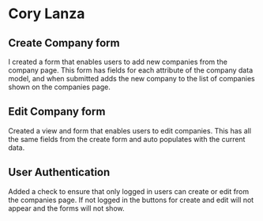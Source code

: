 # Cory Lanza
## Create Company form
I created a form that enables users to add new companies from the company page. This form has fields for each attribute of the company data model, and when submitted adds the new company to the list of companies shown on the companies page.
## Edit Company form
Created a view and form that enables users to edit companies. This has all the same fields from the create form and auto populates with the current data.
## User Authentication
Added a check to ensure that only logged in users can create or edit from the companies page. If not logged in the buttons for create and edit will not appear and the forms will not show.
